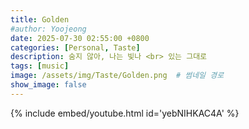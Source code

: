 ```yaml
---
title: Golden
#author: Yoojeong
date: 2025-07-30 02:55:00 +0800
categories: [Personal, Taste]
description: 숨지 않아, 나는 빛나 <br> 있는 그대로
tags: [music]
image: /assets/img/Taste/Golden.png  # 썸네일 경로
show_image: false
---
```


{% include embed/youtube.html id='yebNIHKAC4A' %}